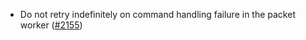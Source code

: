 - Do not retry indefinitely on command handling failure in the packet worker
  ([#2155](https://github.com/informalsystems/ibc-rs/issues/2155))